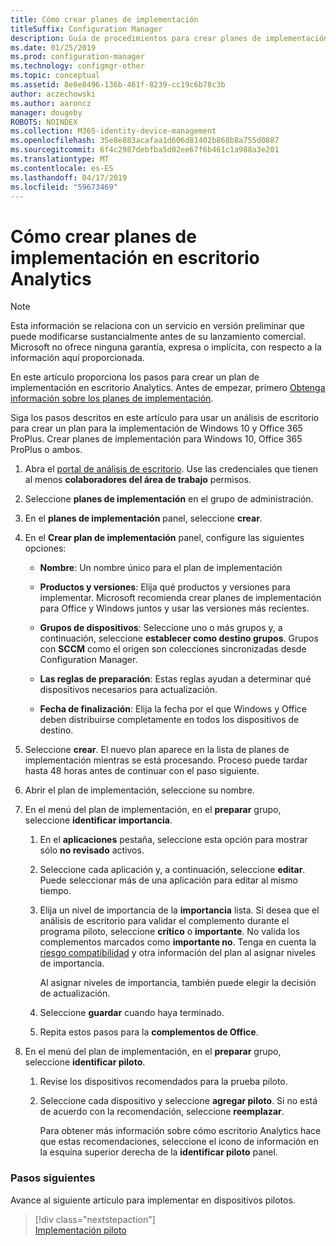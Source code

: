 ```yaml
---
title: Cómo crear planes de implementación
titleSuffix: Configuration Manager
description: Guía de procedimientos para crear planes de implementación en escritorio Analytics.
ms.date: 01/25/2019
ms.prod: configuration-manager
ms.technology: configmgr-other
ms.topic: conceptual
ms.assetid: 8e0e8496-136b-461f-8239-cc19c6b78c3b
author: aczechowski
ms.author: aaroncz
manager: dougeby
ROBOTS: NOINDEX
ms.collection: M365-identity-device-management
ms.openlocfilehash: 35e8e883acafaa1d606d81402b868b8a755d0887
ms.sourcegitcommit: 6f4c2987debfba5d02ee67f6b461c1a988a3e201
ms.translationtype: MT
ms.contentlocale: es-ES
ms.lasthandoff: 04/17/2019
ms.locfileid: "59673469"
---
```

# <a name="how-to-create-deployment-plans-in-desktop-analytics"></a>Cómo crear planes de implementación en escritorio Analytics 

> [!Note]  
> Esta información se relaciona con un servicio en versión preliminar que puede modificarse sustancialmente antes de su lanzamiento comercial. Microsoft no ofrece ninguna garantía, expresa o implícita, con respecto a la información aquí proporcionada.  

En este artículo proporciona los pasos para crear un plan de implementación en escritorio Analytics. Antes de empezar, primero [Obtenga información sobre los planes de implementación](/sccm/desktop-analytics/about-deployment-plans).

Siga los pasos descritos en este artículo para usar un análisis de escritorio para crear un plan para la implementación de Windows 10 y Office 365 ProPlus. Crear planes de implementación para Windows 10, Office 365 ProPlus o ambos.

1. Abra el [portal de análisis de escritorio](https://aka.ms/m365aprod). Use las credenciales que tienen al menos **colaboradores del área de trabajo** permisos.  

2. Seleccione **planes de implementación** en el grupo de administración.  

3. En el **planes de implementación** panel, seleccione **crear**.  

4. En el **Crear plan de implementación** panel, configure las siguientes opciones:  

    - **Nombre**: Un nombre único para el plan de implementación  

    - **Productos y versiones**: Elija qué productos y versiones para implementar. Microsoft recomienda crear planes de implementación para Office y Windows juntos y usar las versiones más recientes.  

    - **Grupos de dispositivos**: Seleccione uno o más grupos y, a continuación, seleccione **establecer como destino grupos**. Grupos con **SCCM** como el origen son colecciones sincronizadas desde Configuration Manager.  

    - **Las reglas de preparación**: Estas reglas ayudan a determinar qué dispositivos necesarios para actualización. 

    - **Fecha de finalización**: Elija la fecha por el que Windows y Office deben distribuirse completamente en todos los dispositivos de destino.  

5. Seleccione **crear**. El nuevo plan aparece en la lista de planes de implementación mientras se está procesando. Proceso puede tardar hasta 48 horas antes de continuar con el paso siguiente.   

6. Abrir el plan de implementación, seleccione su nombre.  

7. En el menú del plan de implementación, en el **preparar** grupo, seleccione **identificar importancia**.  

    1. En el **aplicaciones** pestaña, seleccione esta opción para mostrar sólo **no revisado** activos.  

    2. Seleccione cada aplicación y, a continuación, seleccione **editar**. Puede seleccionar más de una aplicación para editar al mismo tiempo.   

    3. Elija un nivel de importancia de la **importancia** lista. Si desea que el análisis de escritorio para validar el complemento durante el programa piloto, seleccione **crítico** o **importante**. No valida los complementos marcados como **importante no**. Tenga en cuenta la [riesgo compatibilidad](/sccm/desktop-analytics/compat-risk) y otra información del plan al asignar niveles de importancia.  

        Al asignar niveles de importancia, también puede elegir la decisión de actualización.  

    4. Seleccione **guardar** cuando haya terminado.  

    5. Repita estos pasos para la **complementos de Office**.  

8. En el menú del plan de implementación, en el **preparar** grupo, seleccione **identificar piloto**.  

    1. Revise los dispositivos recomendados para la prueba piloto.  

    2. Seleccione cada dispositivo y seleccione **agregar piloto**. Si no está de acuerdo con la recomendación, seleccione **reemplazar**.  

        Para obtener más información sobre cómo escritorio Analytics hace que estas recomendaciones, seleccione el icono de información en la esquina superior derecha de la **identificar piloto** panel.



### <a name="next-steps"></a>Pasos siguientes

Avance al siguiente artículo para implementar en dispositivos pilotos.
> [!div class="nextstepaction"]  
> [Implementación piloto](/sccm/desktop-analytics/deploy-pilot)  
